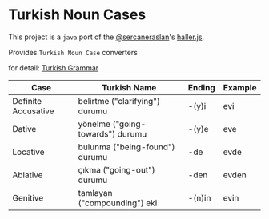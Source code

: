 # Turkish Noun Cases

This project is a `java` port of the [@sercaneraslan](https://github.com/sercaneraslan)'s [haller.js](https://github.com/sercaneraslan/haller.js/blob/master/haller.js).

Provides `Turkish Noun Case` converters

for detail: [Turkish Grammar](https://en.wikipedia.org/wiki/Turkish_grammar)

| Case                | Turkish Name                     | Ending | Example |
|---------------------|----------------------------------|--------|---------|
| Definite Accusative | belirtme ("clarifying") durumu   | -(y)i  | evi     |
| Dative              | yönelme ("going-towards") durumu | -(y)e  | eve     |
| Locative            | bulunma ("being-found") durumu   | -de    | evde    |
| Ablative            | çıkma ("going-out") durumu       | -den   | evden   |
| Genitive            | tamlayan ("compounding") eki     | -(n)in | evin    |

